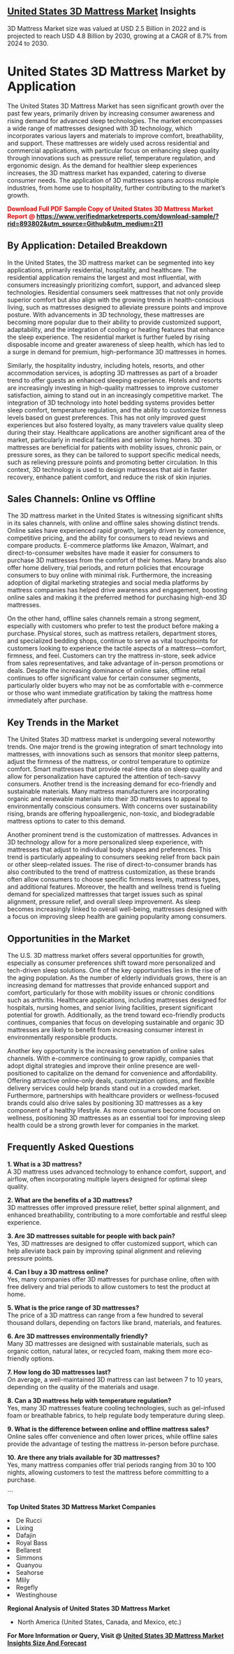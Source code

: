 <h2><a href="https://www.verifiedmarketreports.com/download-sample/?rid=893802&amp;utm_source=Github&amp;utm_medium=211" target="_blank">United States 3D Mattress Market</a> Insights</h2><p>3D Mattress Market size was valued at USD 2.5 Billion in 2022 and is projected to reach USD 4.8 Billion by 2030, growing at a CAGR of 8.7% from 2024 to 2030.</p><p><h1>United States 3D Mattress Market by Application</h1><p>The United States 3D Mattress Market has seen significant growth over the past few years, primarily driven by increasing consumer awareness and rising demand for advanced sleep technologies. The market encompasses a wide range of mattresses designed with 3D technology, which incorporates various layers and materials to improve comfort, breathability, and support. These mattresses are widely used across residential and commercial applications, with particular focus on enhancing sleep quality through innovations such as pressure relief, temperature regulation, and ergonomic design. As the demand for healthier sleep experiences increases, the 3D mattress market has expanded, catering to diverse consumer needs. The application of 3D mattresses spans across multiple industries, from home use to hospitality, further contributing to the market’s growth.</p><p><strong><p><span class=""><span style="color: #ff0000;"><strong>Download Full PDF Sample Copy of United States 3D Mattress Market Report</strong> @ </span><a href="https://www.verifiedmarketreports.com/download-sample/?rid=893802&amp;utm_source=Github&amp;utm_medium=211" target="_blank">https://www.verifiedmarketreports.com/download-sample/?rid=893802&amp;utm_source=Github&amp;utm_medium=211</a></span></p></strong></p><h2>By Application: Detailed Breakdown</h2><p>In the United States, the 3D mattress market can be segmented into key applications, primarily residential, hospitality, and healthcare. The residential application remains the largest and most influential, with consumers increasingly prioritizing comfort, support, and advanced sleep technologies. Residential consumers seek mattresses that not only provide superior comfort but also align with the growing trends in health-conscious living, such as mattresses designed to alleviate pressure points and improve posture. With advancements in 3D technology, these mattresses are becoming more popular due to their ability to provide customized support, adaptability, and the integration of cooling or heating features that enhance the sleep experience. The residential market is further fueled by rising disposable income and greater awareness of sleep health, which has led to a surge in demand for premium, high-performance 3D mattresses in homes.</p><p>Similarly, the hospitality industry, including hotels, resorts, and other accommodation services, is adopting 3D mattresses as part of a broader trend to offer guests an enhanced sleeping experience. Hotels and resorts are increasingly investing in high-quality mattresses to improve customer satisfaction, aiming to stand out in an increasingly competitive market. The integration of 3D technology into hotel bedding systems provides better sleep comfort, temperature regulation, and the ability to customize firmness levels based on guest preferences. This has not only improved guest experiences but also fostered loyalty, as many travelers value quality sleep during their stay. Healthcare applications are another significant area of the market, particularly in medical facilities and senior living homes. 3D mattresses are beneficial for patients with mobility issues, chronic pain, or pressure sores, as they can be tailored to support specific medical needs, such as relieving pressure points and promoting better circulation. In this context, 3D technology is used to design mattresses that aid in faster recovery, enhance patient comfort, and reduce the risk of skin injuries.</p><h2>Sales Channels: Online vs Offline</h2><p>The 3D mattress market in the United States is witnessing significant shifts in its sales channels, with online and offline sales showing distinct trends. Online sales have experienced rapid growth, largely driven by convenience, competitive pricing, and the ability for consumers to read reviews and compare products. E-commerce platforms like Amazon, Walmart, and direct-to-consumer websites have made it easier for consumers to purchase 3D mattresses from the comfort of their homes. Many brands also offer home delivery, trial periods, and return policies that encourage consumers to buy online with minimal risk. Furthermore, the increasing adoption of digital marketing strategies and social media platforms by mattress companies has helped drive awareness and engagement, boosting online sales and making it the preferred method for purchasing high-end 3D mattresses.</p><p>On the other hand, offline sales channels remain a strong segment, especially with customers who prefer to test the product before making a purchase. Physical stores, such as mattress retailers, department stores, and specialized bedding shops, continue to serve as vital touchpoints for customers looking to experience the tactile aspects of a mattress—comfort, firmness, and feel. Customers can try the mattress in-store, seek advice from sales representatives, and take advantage of in-person promotions or deals. Despite the increasing dominance of online sales, offline retail continues to offer significant value for certain consumer segments, particularly older buyers who may not be as comfortable with e-commerce or those who want immediate gratification by taking the mattress home immediately after purchase.</p><h2>Key Trends in the Market</h2><p>The United States 3D mattress market is undergoing several noteworthy trends. One major trend is the growing integration of smart technology into mattresses, with innovations such as sensors that monitor sleep patterns, adjust the firmness of the mattress, or control temperature to optimize comfort. Smart mattresses that provide real-time data on sleep quality and allow for personalization have captured the attention of tech-savvy consumers. Another trend is the increasing demand for eco-friendly and sustainable materials. Many mattress manufacturers are incorporating organic and renewable materials into their 3D mattresses to appeal to environmentally conscious consumers. With concerns over sustainability rising, brands are offering hypoallergenic, non-toxic, and biodegradable mattress options to cater to this demand.</p><p>Another prominent trend is the customization of mattresses. Advances in 3D technology allow for a more personalized sleep experience, with mattresses that adjust to individual body shapes and preferences. This trend is particularly appealing to consumers seeking relief from back pain or other sleep-related issues. The rise of direct-to-consumer brands has also contributed to the trend of mattress customization, as these brands often allow consumers to choose specific firmness levels, mattress types, and additional features. Moreover, the health and wellness trend is fueling demand for specialized mattresses that target issues such as spinal alignment, pressure relief, and overall sleep improvement. As sleep becomes increasingly linked to overall well-being, mattresses designed with a focus on improving sleep health are gaining popularity among consumers.</p><h2>Opportunities in the Market</h2><p>The U.S. 3D mattress market offers several opportunities for growth, especially as consumer preferences shift toward more personalized and tech-driven sleep solutions. One of the key opportunities lies in the rise of the aging population. As the number of elderly individuals grows, there is an increasing demand for mattresses that provide enhanced support and comfort, particularly for those with mobility issues or chronic conditions such as arthritis. Healthcare applications, including mattresses designed for hospitals, nursing homes, and senior living facilities, present significant potential for growth. Additionally, as the trend toward eco-friendly products continues, companies that focus on developing sustainable and organic 3D mattresses are likely to benefit from increasing consumer interest in environmentally responsible products.</p><p>Another key opportunity is the increasing penetration of online sales channels. With e-commerce continuing to grow rapidly, companies that adopt digital strategies and improve their online presence are well-positioned to capitalize on the demand for convenience and affordability. Offering attractive online-only deals, customization options, and flexible delivery services could help brands stand out in a crowded market. Furthermore, partnerships with healthcare providers or wellness-focused brands could also drive sales by positioning 3D mattresses as a key component of a healthy lifestyle. As more consumers become focused on wellness, positioning 3D mattresses as an essential tool for improving sleep health could be a strong growth lever for companies in the market.</p><h2>Frequently Asked Questions</h2><p><strong>1. What is a 3D mattress?</strong><br> A 3D mattress uses advanced technology to enhance comfort, support, and airflow, often incorporating multiple layers designed for optimal sleep quality.</p><p><strong>2. What are the benefits of a 3D mattress?</strong><br> 3D mattresses offer improved pressure relief, better spinal alignment, and enhanced breathability, contributing to a more comfortable and restful sleep experience.</p><p><strong>3. Are 3D mattresses suitable for people with back pain?</strong><br> Yes, 3D mattresses are designed to offer customized support, which can help alleviate back pain by improving spinal alignment and relieving pressure points.</p><p><strong>4. Can I buy a 3D mattress online?</strong><br> Yes, many companies offer 3D mattresses for purchase online, often with free delivery and trial periods to allow customers to test the product at home.</p><p><strong>5. What is the price range of 3D mattresses?</strong><br> The price of a 3D mattress can range from a few hundred to several thousand dollars, depending on factors like brand, materials, and features.</p><p><strong>6. Are 3D mattresses environmentally friendly?</strong><br> Many 3D mattresses are designed with sustainable materials, such as organic cotton, natural latex, or recycled foam, making them more eco-friendly options.</p><p><strong>7. How long do 3D mattresses last?</strong><br> On average, a well-maintained 3D mattress can last between 7 to 10 years, depending on the quality of the materials and usage.</p><p><strong>8. Can a 3D mattress help with temperature regulation?</strong><br> Yes, many 3D mattresses feature cooling technologies, such as gel-infused foam or breathable fabrics, to help regulate body temperature during sleep.</p><p><strong>9. What is the difference between online and offline mattress sales?</strong><br> Online sales offer convenience and often lower prices, while offline sales provide the advantage of testing the mattress in-person before purchase.</p><p><strong>10. Are there any trials available for 3D mattresses?</strong><br> Yes, many mattress companies offer trial periods ranging from 30 to 100 nights, allowing customers to test the mattress before committing to a purchase.</p>```</p><p><strong>Top United States 3D Mattress Market Companies</strong></p><div data-test-id=""><p><li>De Rucci</li><li> Lixing</li><li> Dafajin</li><li> Royal Bass</li><li> Bellarest</li><li> Simmons</li><li> Quanyou</li><li> Seahorse</li><li> Mlily</li><li> Regefly</li><li> Westinghouse</li></p><div><strong>Regional Analysis of&nbsp;United States 3D Mattress Market</strong></div><ul><li dir="ltr"><p dir="ltr">North America&nbsp;(United States, Canada, and Mexico, etc.)</p></li></ul><p><strong>For More Information or Query, Visit @&nbsp;</strong><strong><a href="https://www.verifiedmarketreports.com/product/3d-mattress-market/?utm_source=Github&amp;utm_medium=211" target="_blank">United States 3D Mattress Market Insights Size And Forecast</a></strong></p></div>
